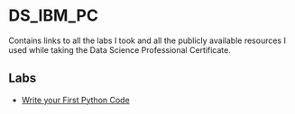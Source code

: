 # DS_IBM_PC
Contains links to all the labs I took and all the publicly available resources I used while taking the Data Science Professional Certificate.

## Labs

- [Write your First Python Code](https://sharednuiijsqw.labs.coursera.org/notebooks/PY0101EN-1-1-Write_your_first_python_code.ipynb)
